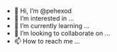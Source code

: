 - 👋 Hi, I’m @pehexod
- 👀 I’m interested in ...
- 🌱 I’m currently learning ...
- 💞️ I’m looking to collaborate on ...
- 📫 How to reach me ...

<!---
pehexod/pehexod is a ✨ special ✨ repository because its `README.md` (this file) appears on your GitHub profile.
You can click the Preview link to take a look at your changes.
--->
